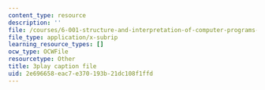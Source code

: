 ```yaml
---
content_type: resource
description: ''
file: /courses/6-001-structure-and-interpretation-of-computer-programs-spring-2005/2e696658eac7e370193b21dc108f1ffd_GReBwkGFZcs.srt
file_type: application/x-subrip
learning_resource_types: []
ocw_type: OCWFile
resourcetype: Other
title: 3play caption file
uid: 2e696658-eac7-e370-193b-21dc108f1ffd
---
```

